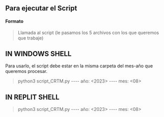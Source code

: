 ## Para ejecutar el Script
#### Formato
> Llamada al script (le pasamos los 5 archivos con los que queremos que trabaje)

## IN WINDOWS SHELL
Para usarlo, el script debe estar en la misma carpeta del mes-año que queremos procesar.
>python3 script_CRTM.py
---- año: <2023>
---- mes: <08> 

## IN REPLIT SHELL
>python3 script_CRTM.py
---- año: <2023>
---- mes: <08> 
